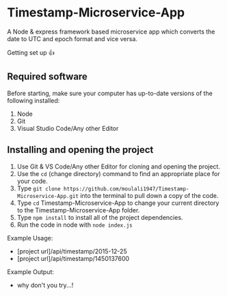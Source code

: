 # Timestamp-Microservice-App

A Node & express framework based microservice app which converts the date to UTC and epoch format and vice versa.

Getting set up :+1:
## Required software
Before starting, make sure your computer has up-to-date versions of the following installed:
1. Node
2. Git
3. Visual Studio Code/Any other Editor

## Installing and opening the project
1. Use Git & VS Code/Any other Editor for cloning and opening the project.
2. Use the `cd` (change directory) command to find an appropriate place for your code.
3. Type `git clone https://github.com/moulali1947/Timestamp-Microservice-App.git` into the terminal to pull down a copy of the code.
4. Type `cd` Timestamp-Microservice-App to change your current directory to the Timestamp-Microservice-App folder.
5. Type `npm install` to install all of the project dependencies.
6. Run the code in node with `node index.js`


Example Usage:
* [project url]/api/timestamp/2015-12-25
* [project url]/api/timestamp/1450137600

Example Output:
* why don't you try...!
